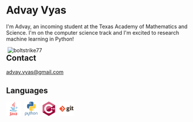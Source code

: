 # Advay Vyas 

I'm Advay, an incoming student at the Texas Academy of Mathematics and Science. I'm on the computer science track and I'm excited to research machine learning in Python! 

<img align="right" src="https://github-readme-stats.vercel.app/api?username=boltstrike77&show_icons=true&theme= algolia" alt="boltstrike77" width="500" mb="12px" />

## Contact

[advay.vyas@gmail.com](mailto:advay.vyas@gmail.com)


## Languages

<div>
  <img src="https://github.com/devicons/devicon/blob/master/icons/java/java-original-wordmark.svg" title="Java" alt="Java" width="40" height="40"/>&nbsp;
  <img src="https://github.com/devicons/devicon/blob/master/icons/python/python-original-wordmark.svg" title="Python" alt="Python" width="40" height="40"/>&nbsp;
  <img src="https://github.com/devicons/devicon/blob/master/icons/cplusplus/cplusplus-original.svg" title="C++" alt="C++" width="40" height="40"/>&nbsp;
  <img src="https://github.com/devicons/devicon/blob/master/icons/git/git-original-wordmark.svg" title="Git" alt="Git" width="40" height="40"/>&nbsp;
</div>
